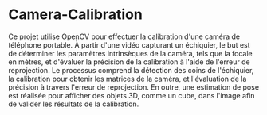 # Camera-Calibration
Ce projet utilise OpenCV pour effectuer la calibration d'une caméra de téléphone portable. À partir d'une vidéo capturant un échiquier, le but est de déterminer les paramètres intrinsèques de la caméra, tels que la focale en mètres, et d'évaluer la précision de la calibration à l'aide de l'erreur de reprojection. Le processus comprend la détection des coins de l'échiquier, la calibration pour obtenir les matrices de la caméra, et l'évaluation de la précision à travers l'erreur de reprojection. En outre, une estimation de pose est réalisée pour afficher des objets 3D, comme un cube, dans l'image afin de valider les résultats de la calibration.
